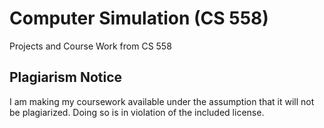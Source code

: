 # Computer Simulation (CS 558)
Projects and Course Work from CS 558

## Plagiarism Notice
I am making my coursework available under the assumption that it will not be plagiarized. Doing so is in violation of the included license.
